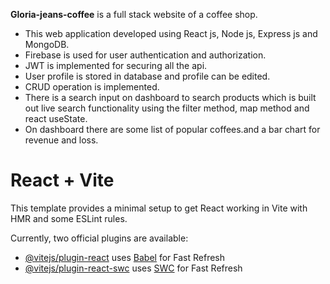**Gloria-jeans-coffee** is a full stack website of a coffee shop.
- This web application developed using React js, Node js, Express js and MongoDB.
- Firebase is used for user authentication and authorization.
- JWT is implemented for securing all the api.
- User profile is stored in database and profile can be edited.
- CRUD operation is implemented.
- There is a search input on dashboard to search products which is built out live search functionality using the filter method, map method and react useState.
- On dashboard there are some list of popular coffees.and a bar chart for revenue and loss.

# React + Vite

This template provides a minimal setup to get React working in Vite with HMR and some ESLint rules.

Currently, two official plugins are available:

- [@vitejs/plugin-react](https://github.com/vitejs/vite-plugin-react/blob/main/packages/plugin-react/README.md) uses [Babel](https://babeljs.io/) for Fast Refresh
- [@vitejs/plugin-react-swc](https://github.com/vitejs/vite-plugin-react-swc) uses [SWC](https://swc.rs/) for Fast Refresh
